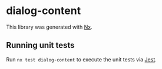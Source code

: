 # dialog-content

This library was generated with [Nx](https://nx.dev).

## Running unit tests

Run `nx test dialog-content` to execute the unit tests via [Jest](https://jestjs.io).

